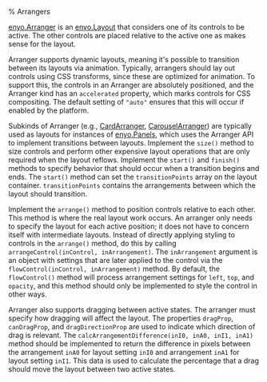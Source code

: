 % Arrangers

[enyo.Arranger](../../api.html#enyo.Arranger) is an
[enyo.Layout](../../api.html#enyo.Layout) that considers one of its
controls to be active.  The other controls are placed relative to the active one
as makes sense for the layout.

Arranger supports dynamic layouts, meaning it's possible to transition between
its layouts via animation. Typically, arrangers should lay out controls using
CSS transforms, since these are optimized for animation. To support this, the
controls in an Arranger are absolutely positioned, and the Arranger kind has an
`accelerated` property, which marks controls for CSS compositing. The default
setting of `"auto"` ensures that this will occur if enabled by the platform.

Subkinds of Arranger (e.g., [CardArranger](../../api.html#enyo.CardArranger),
[CarouselArranger](../../api.html#enyo.CarouselArranger)) are typically used as
layouts for instances of [enyo.Panels](../../api.html#enyo.Panels), which uses
the Arranger API to implement transitions between layouts.  Implement the
`size()` method to size controls and perform other expensive layout operations
that are only required when the layout reflows.  Implement the `start()` and
`finish()` methods to specify behavior that should occur when a transition
begins and ends.  The `start()` method can set the `transitionPoints` array on
the layout container.  `transitionPoints` contains the arrangements between
which the layout should transition.

Implement the `arrange()` method to position controls relative to each other.
This method is where the real layout work occurs.  An arranger only needs to
specify the layout for each active position; it does not have to concern itself
with intermediate layouts.  Instead of directly applying styling to controls in
the `arrange()` method, do this by calling `arrangeControl(inControl, inArrangement)`.
The `inArrangement` argument is an object with settings that are later applied
to the control via the `flowControl(inControl, inArrangement)` method.  By
default, the `flowControl()` method will process arrangement settings	for
`left`, `top`, and `opacity`, and this method should only be implemented to
style the control in other ways.

Arranger also supports dragging between active states.  The arranger must specify
how dragging will affect the layout.  The properties `dragProp`, `canDragProp`,
and `dragDirectionProp` are used to indicate which direction of drag is
relevant. The `calcArrangementDifference(inI0, inA0, inI1, inA1)` method should
be implemented to return the difference in pixels between the arrangement `inA0`
for layout setting `inI0` and arrangement `inA1` for layout	setting `inI1`.
This data is used to calculate the percentage that a drag should move the layout
between two active states.